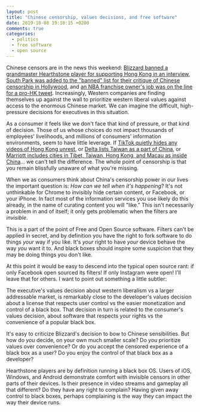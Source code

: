 ```yaml
---
layout: post
title: "Chinese censorship, values decisions, and free software"
date: 2019-10-08 19:10:15 +0200
comments: true
categories: 
  - politics
  - free software
  - open source
---
```

Chinese censors are in the news this weekend: [Blizzard banned a grandmaster Hearthstone player for supporting Hong Kong in an interview](https://variety.com/2019/gaming/news/blizzard-bans-blitzchung-hearthstone-hong-kong-china-statement-1203363050/), [South Park was added to the "banned" list for their critique of Chinese censorship in Hollywood](https://www.newsweek.com/south-park-band-china-why-banned-china-s23-e02-23x02-1463762), and [an NBA franchise owner's job was on the line for a pro-HK tweet](https://www.cnn.com/2019/10/07/business/houston-rockets-nba-china-daryl-morey/index.html). Increasingly, Western companies are finding themselves up against the wall to prioritize western liberal values against access to the enormous Chinese market. We can imagine the difficult, high-pressure decisions for executives in this situation.

As a consumer it feels like we don't face that kind of pressure, or that kind of decision. Those of us whose choices do not impact thousands of employees' livelihoods, and millions of consumers' information environments, seem to have little leverage. If [TikTok quietly hides any videos of Hong Kong unrest](https://www.theguardian.com/technology/2019/sep/25/revealed-how-tiktok-censors-videos-that-do-not-please-beijing), or [Delta lists Taiwan as a part of China](https://sputniknews.com/asia/201801121060701327-china-delta-apology-taiwan-tibet/), or [Marriott includes cities in Tibet, Taiwan, Hong Kong, and Macau as inside China](https://mothership.sg/2018/01/marriott-zara-qantas-taiwan-tibet-sovereignty/)... we can't tell the difference. The whole point of censorship is that you remain blissfully unaware of what you're missing.

When we as consumers think about China's censorship power in our lives the important question is: *How can we tell when it's happening*? It's not unthinkable for Chrome to invisibly hide certain content, or Facebook, or your iPhone. In fact most of the information services you use likely do this already, in the name of curating content you will "like." This isn't necessarily a problem in and of itself; it only gets problematic when the filters are *invisible*.

This is a part of the point of Free and Open Source software. Filters can't be applied in secret, and by definition you have the right to fork software to do things *your* way if you like. It's *your* right to have *your* device behave the way *you* want it to. And black boxes should inspire some suspicion that they may be doing things you don't like.

At this point it would be easy to descend into the typical open source rant: if only Facebook open sourced its filters! If only Instagram were open! I'll leave that for others. I want to point out something a little subtler:

The executive's values decision about western liberalism vs a larger addressable market, is remarkably close to the developer's values decision about a license that respects user control vs the easier monetization and control of a black box. That decision in turn is related to the consumer's values decision, about software that respects your rights vs the convenience of a popular black box.

It's easy to criticize Blizzard's decision to bow to Chinese sensibilities. But how do *you* decide, on your own much smaller scale? Do *you* prioritize values over convenience? Or do you accept the censored experience of a black box as a user? Do you enjoy the control of that black box as a developer? 

Hearthstone players are by definition running a black box OS. Users of iOS, Windows, and Android demonstrate comfort with invisible censors in other parts of their devices. Is their presence in video streams and gameplay all that different? Do they have any right to complain? Having given away control to black boxes, perhaps complaining is the way they can impact the way their device runs.
